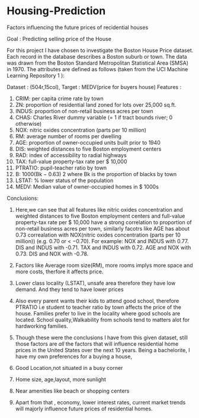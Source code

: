 # Housing-Prediction
Factors influencing the future prices of recidential houses


Goal : Predicting selling price of the House

For this project I have chosen to investigate the Boston House Price dataset. Each record in the database
describes a Boston suburb or town. The data was drawn from the Boston Standard Metropolitan
Statistical Area (SMSA) in 1970. The attributes are defined as follows (taken from the UCI
Machine Learning Repository 1 ):

Dataset : (504r,15col), Target : MEDV(price for buyers house)
Features : 
1. CRIM: per capita crime rate by town
2. ZN: proportion of residential land zoned for lots over 25,000 sq.ft.
3. INDUS: proportion of non-retail business acres per town
4. CHAS: Charles River dummy variable (= 1 if tract bounds river; 0 otherwise)
5. NOX: nitric oxides concentration (parts per 10 million)
6. RM: average number of rooms per dwelling
7. AGE: proportion of owner-occupied units built prior to 1940
8. DIS: weighted distances to five Boston employment centers
9. RAD: index of accessibility to radial highways
10. TAX: full-value property-tax rate per $ 10,000
11. PTRATIO: pupil-teacher ratio by town
12. B: 1000(Bk − 0.63) 2 where Bk is the proportion of blacks by town
13. LSTAT: % lower status of the population
14. MEDV: Median value of owner-occupied homes in $ 1000s

Conclusions: 
1. Here,we can see that all features like nitric oxides concentration and weighted distances to five Boston employment centers and full-value property-tax rate per $ 10,000 have a strong correlation to proportion of non-retail business acres per town, similarly  facotrs like AGE has about 0.73 correalation with NOX(nitric oxides concentration (parts per 10 million)) (e.g.
 0.70 or < −0.70). For example:
NOX and INDUS with 0.77.
DIS and INDUS with -0.71.
TAX and INDUS with 0.72.
AGE and NOX with 0.73.
DIS and NOX with -0.78.

2. Factors like Average room size(RM), more rooms implys more space and more costs, therfore it affects price. 

3. Lower class locality (LSTAT), unsafe area therefore they have low demand. And they tend to have lower prices

4. Also every parent wants their kids to attend good school, therefore PTRATIO i.e student to teacher ratio by
town affects the price of the house. Families prefer to live in the locality where good schools are located. 
School quality,Walkability from schools tend to matters alot for hardworking families. 


5. Though these were the conclusions I have from this given dataset, still those factors are *all* the factors that will influence residential home prices in the United States over the next 10 years.
Being a bachelorite, I have my own preferences for a buying a house,
1. Good Location,not situated in a busy corner
2. Home size, age,layout, more sunlight
3. Near amenities like beach or shopping centers
4. Apart from that , economy, lower interest rates, current market trends will majorly influence future prices of residential homes.   

